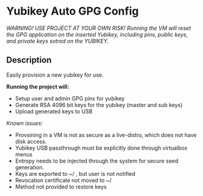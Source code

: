 # Yubikey Auto GPG Config

*WARNING! USE PROJECT AT YOUR OWN RISK! Running the VM will reset the GPG application on the inserted Yubikey, including pins, public keys, and private keys sotred on the YUBIKEY.*

## Description

Easily provision a new yubikey for use.

**Running the project will:**

- Setup user and admin GPG pins for yubikey
- Generate RSA 4096 bit keys for the yubikey (master and sub keys)
- Upload generated keys to USB

**Known issues*:*

- Provsining in a VM is not as secure as a live-distro, which does not have disk access.
- Yubikey USB passthrough must be explicitly done through virtualbox menus 
- Entropy needs to be injected through the system for secure seed generation.
- Keys are exported to ~/ , but user is not notified 
- Revocation certificate not moved to ~/
- Method not provided to restore keys

